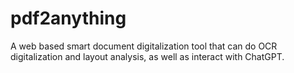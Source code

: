 # pdf2anything
A web based smart document digitalization tool that can do OCR digitalization and layout analysis, as well as interact with ChatGPT. 
